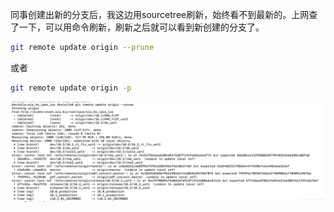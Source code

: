 同事创建出新的分支后，我这边用sourcetree刷新，始终看不到最新的。上网查了一下，可以用命令刷新，刷新之后就可以看到新创建的分支了。

```bash
git remote update origin --prune
```



或者

```bash
git remote update origin -p
```



![img](git更新远程分支.assets/16508655505992-16919218019251.png)